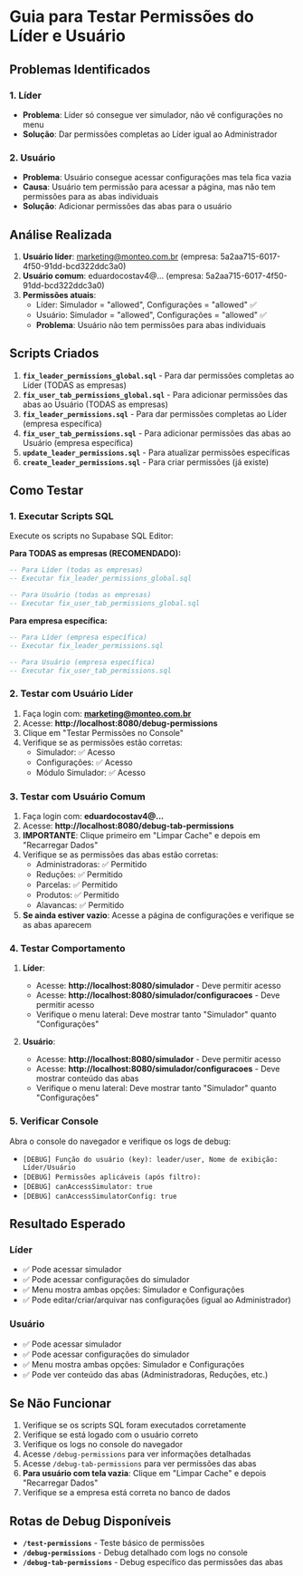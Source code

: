 # Guia para Testar Permissões do Líder e Usuário

## Problemas Identificados

### 1. Líder
- **Problema**: Líder só consegue ver simulador, não vê configurações no menu
- **Solução**: Dar permissões completas ao Líder igual ao Administrador

### 2. Usuário
- **Problema**: Usuário consegue acessar configurações mas tela fica vazia
- **Causa**: Usuário tem permissão para acessar a página, mas não tem permissões para as abas individuais
- **Solução**: Adicionar permissões das abas para o usuário

## Análise Realizada
1. **Usuário líder**: marketing@monteo.com.br (empresa: 5a2aa715-6017-4f50-91dd-bcd322ddc3a0)
2. **Usuário comum**: eduardocostav4@... (empresa: 5a2aa715-6017-4f50-91dd-bcd322ddc3a0)
3. **Permissões atuais**: 
   - Líder: Simulador = "allowed", Configurações = "allowed" ✅
   - Usuário: Simulador = "allowed", Configurações = "allowed" ✅
   - **Problema**: Usuário não tem permissões para abas individuais

## Scripts Criados
1. **`fix_leader_permissions_global.sql`** - Para dar permissões completas ao Líder (TODAS as empresas)
2. **`fix_user_tab_permissions_global.sql`** - Para adicionar permissões das abas ao Usuário (TODAS as empresas)
3. **`fix_leader_permissions.sql`** - Para dar permissões completas ao Líder (empresa específica)
4. **`fix_user_tab_permissions.sql`** - Para adicionar permissões das abas ao Usuário (empresa específica)
5. **`update_leader_permissions.sql`** - Para atualizar permissões específicas
6. **`create_leader_permissions.sql`** - Para criar permissões (já existe)

## Como Testar

### 1. Executar Scripts SQL
Execute os scripts no Supabase SQL Editor:

**Para TODAS as empresas (RECOMENDADO):**
```sql
-- Para Líder (todas as empresas)
-- Executar fix_leader_permissions_global.sql

-- Para Usuário (todas as empresas)  
-- Executar fix_user_tab_permissions_global.sql
```

**Para empresa específica:**
```sql
-- Para Líder (empresa específica)
-- Executar fix_leader_permissions.sql

-- Para Usuário (empresa específica)
-- Executar fix_user_tab_permissions.sql
```

### 2. Testar com Usuário Líder
1. Faça login com: **marketing@monteo.com.br**
2. Acesse: **http://localhost:8080/debug-permissions**
3. Clique em "Testar Permissões no Console"
4. Verifique se as permissões estão corretas:
   - Simulador: ✅ Acesso
   - Configurações: ✅ Acesso
   - Módulo Simulador: ✅ Acesso

### 3. Testar com Usuário Comum
1. Faça login com: **eduardocostav4@...**
2. Acesse: **http://localhost:8080/debug-tab-permissions**
3. **IMPORTANTE**: Clique primeiro em "Limpar Cache" e depois em "Recarregar Dados"
4. Verifique se as permissões das abas estão corretas:
   - Administradoras: ✅ Permitido
   - Reduções: ✅ Permitido
   - Parcelas: ✅ Permitido
   - Produtos: ✅ Permitido
   - Alavancas: ✅ Permitido
5. **Se ainda estiver vazio**: Acesse a página de configurações e verifique se as abas aparecem

### 4. Testar Comportamento
1. **Líder**:
   - Acesse: **http://localhost:8080/simulador** - Deve permitir acesso
   - Acesse: **http://localhost:8080/simulador/configuracoes** - Deve permitir acesso
   - Verifique o menu lateral: Deve mostrar tanto "Simulador" quanto "Configurações"

2. **Usuário**:
   - Acesse: **http://localhost:8080/simulador** - Deve permitir acesso
   - Acesse: **http://localhost:8080/simulador/configuracoes** - Deve mostrar conteúdo das abas
   - Verifique o menu lateral: Deve mostrar tanto "Simulador" quanto "Configurações"

### 5. Verificar Console
Abra o console do navegador e verifique os logs de debug:
- `[DEBUG] Função do usuário (key): leader/user, Nome de exibição: Líder/Usuário`
- `[DEBUG] Permissões aplicáveis (após filtro):`
- `[DEBUG] canAccessSimulator: true`
- `[DEBUG] canAccessSimulatorConfig: true`

## Resultado Esperado

### Líder
- ✅ Pode acessar simulador
- ✅ Pode acessar configurações do simulador
- ✅ Menu mostra ambas opções: Simulador e Configurações
- ✅ Pode editar/criar/arquivar nas configurações (igual ao Administrador)

### Usuário
- ✅ Pode acessar simulador
- ✅ Pode acessar configurações do simulador
- ✅ Menu mostra ambas opções: Simulador e Configurações
- ✅ Pode ver conteúdo das abas (Administradoras, Reduções, etc.)

## Se Não Funcionar
1. Verifique se os scripts SQL foram executados corretamente
2. Verifique se está logado com o usuário correto
3. Verifique os logs no console do navegador
4. Acesse `/debug-permissions` para ver informações detalhadas
5. Acesse `/debug-tab-permissions` para ver permissões das abas
6. **Para usuário com tela vazia**: Clique em "Limpar Cache" e depois "Recarregar Dados"
7. Verifique se a empresa está correta no banco de dados

## Rotas de Debug Disponíveis
- **`/test-permissions`** - Teste básico de permissões
- **`/debug-permissions`** - Debug detalhado com logs no console
- **`/debug-tab-permissions`** - Debug específico das permissões das abas 